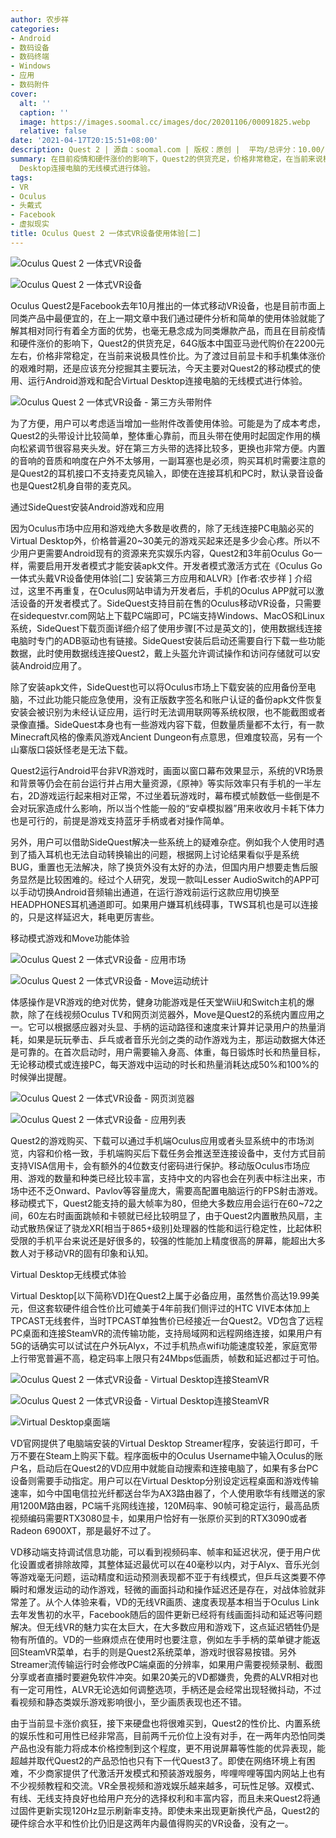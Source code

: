 ```yaml
---
author: 农步祥
categories:
- Android
- 数码设备
- 数码终端
- Windows
- 应用
- 数码附件
cover:
  alt: ''
  caption: ''
  image: https://images.soomal.cc/images/doc/20201106/00091825.webp
  relative: false
date: '2021-04-17T20:15:51+08:00'
description: Quest 2 | 源自：soomal.com | 版权：原创 |  平均/总评分：10.00/110
summary: 在目前疫情和硬件涨价的影响下，Quest2的供货充足，价格非常稳定，在当前来说极具性价比。为了渡过目前显卡和手机集体涨价的艰难时期，还是应该充分挖掘其主要玩法，今天主要对Quest2的移动模式的使用、运行Android游戏和配合Virtual
  Desktop连接电脑的无线模式进行体验。
tags:
- VR
- Oculus
- 头戴式
- Facebook
- 虚拟现实
title: Oculus Quest 2 一体式VR设备使用体验[二]
---
```


![Oculus Quest 2 一体式VR设备](https://images.soomal.cc/images/doc/20201106/00091813_01.webp)



![Oculus Quest 2 一体式VR设备](https://images.soomal.cc/images/doc/20201106/00091816_01.webp)



Oculus Quest2是Facebook去年10月推出的一体式移动VR设备，也是目前市面上同类产品中最便宜的，在上一期文章中我们通过硬件分析和简单的使用体验就能了解其相对同行有着全方面的优势，也毫无悬念成为同类爆款产品，而且在目前疫情和硬件涨价的影响下，Quest2的供货充足，64G版本中国亚马逊代购价在2200元左右，价格非常稳定，在当前来说极具性价比。为了渡过目前显卡和手机集体涨价的艰难时期，还是应该充分挖掘其主要玩法，今天主要对Quest2的移动模式的使用、运行Android游戏和配合Virtual Desktop连接电脑的无线模式进行体验。



![Oculus Quest 2 一体式VR设备 - 第三方头带附件](https://images.soomal.cc/images/doc/20210417/00093897.webp)



为了方便，用户可以考虑适当增加一些附件改善使用体验。可能是为了成本考虑，Quest2的头带设计比较简单，整体重心靠前，而且头带在使用时起固定作用的横向松紧调节很容易夹头发。好在第三方头带的选择比较多，更换也非常方便。内置的音响的音质和响度在户外不太够用，一副耳塞也是必须，购买耳机时需要注意的是Quest2的耳机接口不支持麦克风输入，即使在连接耳机和PC时，默认录音设备也是Quest2机身自带的麦克风。



通过SideQuest安装Android游戏和应用



因为Oculus市场中应用和游戏绝大多数是收费的，除了无线连接PC电脑必买的Virtual Desktop外，价格普遍20~30美元的游戏买起来还是多少会心疼。所以不少用户更需要Android现有的资源来充实娱乐内容，Quest2和3年前Oculus Go一样，需要启用开发者模式才能安装apk文件。开发者模式激活方式在《Oculus Go 一体式头戴VR设备使用体验[二] 安装第三方应用和ALVR》[作者:农步祥 ]
介绍过，这里不再重复，在Oculus网站申请为开发者后，手机的Oculus APP就可以激活设备的开发者模式了。SideQuest支持目前在售的Oculus移动VR设备，只需要在sidequestvr.com网站上下载PC端即可，PC端支持Windows、MacOS和Linux系统，SideQuest下载页面详细介绍了使用步骤[不过是英文的]，使用数据线连接电脑时专门的ADB驱动也有链接。SideQuest安装后启动还需要自行下载一些功能数据，此时使用数据线连接Quest2，戴上头盔允许调试操作和访问存储就可以安装Android应用了。



除了安装apk文件，SideQuest也可以将Oculus市场上下载安装的应用备份至电脑，不过此功能只能应急使用，没有正版数字签名和账户认证的备份apk文件恢复安装会被识别为未经认证应用，运行时无法调用联网等系统权限，也不能截图或者录像直播。SideQuest本身也有一些游戏内容下载，但数量质量都不太行，有一款Minecraft风格的像素风游戏Ancient Dungeon有点意思，但难度较高，另有一个山寨版口袋妖怪老是无法下载。



Quest2运行Android平台非VR游戏时，画面以窗口幕布效果显示，系统的VR场景和背景等仍会在前台运行并占用大量资源，《原神》等实际效率只有手机的一半左右，2D游戏运行起来相对正常，不过坐着玩游戏时，幕布模式帧数低一些倒是不会对玩家造成什么影响，所以当个性能一般的“安卓模拟器”用来收收月卡耗下体力也是可行的，前提是游戏支持蓝牙手柄或者对操作简单。



另外，用户可以借助SideQuest解决一些系统上的疑难杂症。例如我个人使用时遇到了插入耳机也无法自动转换输出的问题，根据网上讨论结果看似乎是系统BUG，重置也无法解决，除了换货外没有太好的办法，但国内用户想要走售后服务显然是比较困难的。经过个人研究，发现一款叫Lesser AudioSwitch的APP可以手动切换Android音频输出通道，在运行游戏前运行这款应用切换至HEADPHONES耳机通道即可。如果用户嫌耳机线碍事，TWS耳机也是可以连接的，只是这样延迟大，耗电更厉害些。



移动模式游戏和Move功能体验



![Oculus Quest 2 一体式VR设备 - 应用市场](https://images.soomal.cc/images/doc/20210417/00093902_01.webp)



![Oculus Quest 2 一体式VR设备 - Move运动统计](https://images.soomal.cc/images/doc/20210417/00093903_01.webp)



体感操作是VR游戏的绝对优势，健身功能游戏是任天堂WiiU和Switch主机的爆款，除了在线视频Oculus TV和网页浏览器外，Move是Quest2的系统内置应用之一。它可以根据感应器对头显、手柄的运动路径和速度来计算并记录用户的热量消耗，如果是玩玩拳击、乒乓或者音乐光剑之类的动作游戏为主，那运动数据大体还是可靠的。在首次启动时，用户需要输入身高、体重，每日锻炼时长和热量目标，无论移动模式或连接PC，每天游戏中运动的时长和热量消耗达成50%和100%的时候弹出提醒。



![Oculus Quest 2 一体式VR设备 - 网页浏览器](https://images.soomal.cc/images/doc/20210417/00093904_01.webp)



![Oculus Quest 2 一体式VR设备 - 应用列表](https://images.soomal.cc/images/doc/20210417/00093905_01.webp)



Quest2的游戏购买、下载可以通过手机端Oculus应用或者头显系统中的市场浏览，内容和价格一致，手机端购买后下载任务会推送至连接设备中，支付方式目前支持VISA信用卡，会有额外的4位数支付密码进行保护。移动版Oculus市场应用、游戏的数量和种类已经比较丰富，支持中文的内容也会在列表中标注出来，市场中还不乏Onward、Pavlov等容量庞大，需要高配置电脑运行的FPS射击游戏。移动模式下，Quest2能支持的最大帧率为80，但绝大多数应用会运行在60~72之间，60左右时画面跳帧和卡顿就已经比较明显了，由于Quest2内置散热风扇，主动式散热保证了骁龙XR[相当于865+级别]处理器的性能和运行稳定性，比起体积受限的手机平台来说还是好很多的，较强的性能加上精度很高的屏幕，能超出大多数人对于移动VR的固有印象和认知。



Virtual Desktop无线模式体验



Virtual Desktop[以下简称VD]在Quest2上属于必备应用，虽然售价高达19.99美元，但这套软硬件组合性价比可媲美于4年前我们侧评过的HTC VIVE本体加上TPCAST无线套件，当时TPCAST单独售价已经接近一台Quest2。VD包含了远程PC桌面和连接SteamVR的流传输功能，支持局域网和远程网络连接，如果用户有5G的话确实可以试试在户外玩Alyx，不过手机热点wifi功能速度较差，家庭宽带上行带宽普遍不高，稳定码率上限只有24Mbps低画质，帧数和延迟都过于可怕。



![Oculus Quest 2 一体式VR设备 - Virtual Desktop连接SteamVR](https://images.soomal.cc/images/doc/20210417/00093906_01.webp)



![Oculus Quest 2 一体式VR设备 - Virtual Desktop连接SteamVR](https://images.soomal.cc/images/doc/20210417/00093907_01.webp)



![Virtual Desktop桌面端](https://images.soomal.cc/images/doc/20210417/00093908_01.webp)



VD官网提供了电脑端安装的Virtual Desktop Streamer程序，安装运行即可，千万不要在Steam上购买下载。程序面板中的Oculus Username中输入Oculus的账户名，启动后在Quest2的VD应用中就能自动搜索和连接电脑了，如果有多台PC设备则需要手动指定。用户可以在Virtual Desktop分别设定远程桌面和游戏传输速率，如今中国电信拉光纤都送台华为AX3路由器了，个人使用歌华有线赠送的家用1200M路由器，PC端千兆网线连接，120M码率、90帧可稳定运行，最高品质视频编码需要RTX3080显卡，如果用户恰好有一张原价买到的RTX3090或者Radeon 6900XT，那是最好不过了。



VD移动端支持调试信息功能，可以看到视频码率、帧率和延迟状况，便于用户优化设置或者排除故障，其整体延迟最优可以在40毫秒以内，对于Alyx、音乐光剑等游戏毫无问题，运动精度和运动预测表现都不亚于有线模式，但乒乓这类要不停瞬时和爆发运动的动作游戏，轻微的画面抖动和操作延迟还是存在，对战体验就非常差了。从个人体验来看，VD的无线VR画质、速度表现基本相当于Oculus Link去年发售初的水平，Facebook随后的固件更新已经将有线画面抖动和延迟等问题解决。但无线VR的魅力实在太巨大，在大多数应用和游戏下，这点延迟牺牲仍是物有所值的。VD的一些麻烦点在使用时也要注意，例如左手手柄的菜单键才能返回SteamVR菜单，右手的则是Quest2系统菜单，游戏时很容易按错。另外Streamer流传输运行时会修改PC端桌面的分辨率，如果用户需要视频录制、截图分享或者直播时要避免软件冲突。如果20美元的VD都嫌贵，免费的ALVR相对也有一定可用性，ALVR无论选如何调整选项，手柄还是会经常出现轻微抖动，不过看视频和静态类娱乐游戏影响很小，至少画质表现也还不错。



由于当前显卡涨价疯狂，接下来硬盘也将很难买到，Quest2的性价比、内置系统的娱乐性和可用性已经非常高，目前两千元价位上没有对手，在一两年内恐怕同类产品也没有能力将成本价格控制到这个程度，更不用说屏幕等性能的优异表现，能超越并取代Quest2的产品恐怕也只有下一代Quest3了。即使在网络环境上有困难，不少商家提供了代激活开发模式和预装游戏服务，哔哩哔哩等国内网站上也有不少视频教程和交流。VR全景视频和游戏娱乐越来越多，可玩性足够。双模式、有线、无线支持良好也给用户充分的选择权利和丰富内容，而且未来Quest2将通过固件更新实现120Hz显示刷新率支持。即使未来出现更新换代产品，Quest2的硬件综合水平和性价比仍旧是这两年内最值得购买的VR设备，没有之一。